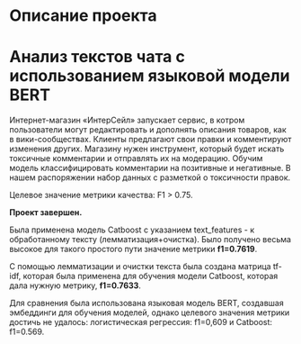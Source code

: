 # Описание проекта

# Анализ текстов чата с использованием языковой модели BERT

Интернет-магазин «ИнтерСейл» запускает сервис, в котром пользователи могут редактировать и дополнять описания товаров, как в вики-сообществах. Клиенты предлагают свои правки и комментируют изменения других. Магазину нужен инструмент, который будет искать токсичные комментарии и отправлять их на модерацию. Обучим модель классифицировать комментарии на позитивные и негативные. В нашем распоряжении набор данных с разметкой о токсичности правок.

Целевое значение метрики качества: F1 > 0.75.

**Проект завершен.**

Была применена модель Catboost с указанием text_features - к обработанному тексту (лемматизация+очистка). Было получено весьма высокое для такого простого пути значение метрики **f1=0.7619**.

С помощью лемматизации и очистки текста была создана матрица tf-idf, которая была применена для обучения модели Сatboost, которая дала нужную метрику, **f1=0.7633**.

Для сравнения была использована языковая модель BERT, создавшая эмбеддинги для обучения моделей, однако целевого значения метрики достичь не удалось:
логистическая регрессия: f1=0,609 и Сatboost: f1=0.569.
